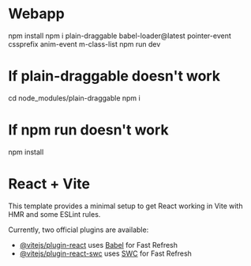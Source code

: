 # Webapp
npm install
npm i plain-draggable babel-loader@latest pointer-event cssprefix anim-event m-class-list
npm run dev

# If plain-draggable doesn't work
cd node_modules/plain-draggable
npm i

# If npm run doesn't work
npm install

# React + Vite

This template provides a minimal setup to get React working in Vite with HMR and some ESLint rules.

Currently, two official plugins are available:

- [@vitejs/plugin-react](https://github.com/vitejs/vite-plugin-react/blob/main/packages/plugin-react/README.md) uses [Babel](https://babeljs.io/) for Fast Refresh
- [@vitejs/plugin-react-swc](https://github.com/vitejs/vite-plugin-react-swc) uses [SWC](https://swc.rs/) for Fast Refresh


